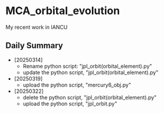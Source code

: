# MCA_orbital_evolution
My recent work in IANCU

## Daily Summary
- [20250314]
  - Rename python script: "jpl_orbit(orbital_element).py"
  - update the python script, "jpl_orbit(orbital_element).py"
- [20250319]
  - upload the python script, "mercury6_obj.py"
- [20250322]
  - delete the python script, "jpl_orbit(orbital_element).py"
  - upload the python script, "jpl_orbit.py"
